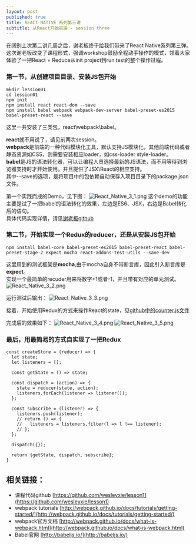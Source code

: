 ```yaml
---
layout: post
published: true
title: REACT NATIVE 系列第三讲
subtitle: 从React开始实操 - session three
---
```


在阔别上次第二讲几周之后，谢老板终于给我们带来了React Native系列第三弹。  
这次谢老板改变了课程形式，强调workshop鼓励全程动手操作的模式，领着大家体验了一把React + Reduce从init project到run test的整个操作过程。

### 第一节，从创建项目目录、安装JS包开始
~~~
mkdir lession01
cd lession01
npm init
npm install react react-dom --save
npm install babel webpack webpack-dev-server babel-preset-es2015 babel-preset-react --save
~~~
这里一共安装了三类包，react\webpack\babel。  

**react**就不用说了，请见前两次session。  
**webpack**是前端的一种代码模块化工具，默认支持JS模块化，其他前端代码或者静态资源如CSS，则需要安装相应loader，如css-loader style-loader。  
**babel**是JS的语法转化器，可以让编程人员选择最新的JS语法，而不用等待到浏览器支持时才开始使用。并且提供了JSX\React的相应支持。  
其中--save的选项，是将项目中的包依赖自动保存入项目目录下的package.json文件。

第一个实践而成的Demo，见下图：
![React_Native_3_1.png]({{site.baseurl}}/img/React_Native_3_1.png)
这个demo的功能主要是试了一把babel的语法转化的效果，左边是ES6、JSX，右边是Babel转化后的语句。  
具体代码实现详情，请见[谢老板github](https://github.com/wesleyxie/lesson1)

### 第二节，开始实现一个Redux的reducer，还是从安装JS包开始
~~~
npm install babel-core babel-preset-es2015 babel-preset-react babel-preset-stage-2 expect mocha react-addons-test-utils --save-dev
~~~
这里用到的测试框架是**mocha**,由于mocha自身不带断言库，因此引入断言库是**expect**。  
实现一个最简单的recuder用来将数字+1或者-1，并且带有对应的单元测试。
![React_Native_3_2.png]({{site.baseurl}}/img/React_Native_3_2.png)

运行测试后输出：
![React_Native_3_3.png]({{site.baseurl}}/img/React_Native_3_3.png)

接着，开始使用Redux的方式来操作React的state，见[github中的counter.js文件](https://github.com/wesleyxie/lesson1/blob/master/counter.js)

完成后的效果如下：
![React_Native_3_4.png]({{site.baseurl}}/img/React_Native_3_4.png)
![React_Native_3_5.png]({{site.baseurl}}/img/React_Native_3_5.png)

### 最后，用最简易的方式自实现了一把Redux
~~~
const createStore = (reducer) => {
  let state;
  let listeners = [];

  const getState = () => state;

  const dispatch = (action) => {
    state = reducer(state, action);
    listeners.forEach(listener => listener());
  };

  const subscribe = (listener) => {
    listeners.push(listener);
    // return () => {
    //   listeners = listeners.filter(l => l !== listener);
    // };
  };

  dispatch({});

  return {getState, dispatch, subscribe};
}
~~~

## 相关链接：
* 课程代码github [https://github.com/wesleyxie/lesson1](https://github.com/wesleyxie/lesson1)  
* webpack tutorials [http://webpack.github.io/docs/tutorials/getting-started/](http://webpack.github.io/docs/tutorials/getting-started/)  
* webpack官方文档 [http://webpack.github.io/docs/what-is-webpack.html](http://webpack.github.io/docs/what-is-webpack.html)  
* Babel官网 [http://babeljs.io/](http://babeljs.io/)
